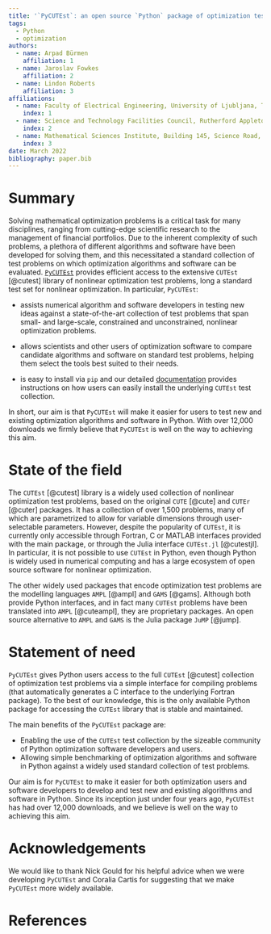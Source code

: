 ```yaml
---
title: '`PyCUTEst`: an open source `Python` package of optimization test problems'
tags:
  - Python
  - optimization
authors:
  - name: Arpad Bürmen
    affiliation: 1
  - name: Jaroslav Fowkes
    affiliation: 2
  - name: Lindon Roberts
    affiliation: 3
affiliations:
  - name: Faculty of Electrical Engineering, University of Ljubljana, Tržaška cesta 25, SI-1000 Ljubljana, Slovenia
    index: 1
  - name: Science and Technology Facilities Council, Rutherford Appleton Laboratory, Harwell Campus, Didcot, Oxfordshire, OX11 0QX, UK
    index: 2
  - name: Mathematical Sciences Institute, Building 145, Science Road, Australian National University, Canberra ACT 2601, Australia
    index: 3
date: March 2022
bibliography: paper.bib
---
```

# Summary

Solving mathematical optimization problems is a critical task for many disciplines, ranging from cutting-edge scientific research to the management of financial portfolios.
Due to the inherent complexity of such problems, a plethora of different algorithms and software have been developed for solving them, and this necessitated a standard collection of test problems on which optimization algorithms and software can be evaluated.
[`PyCUTEst`](https://github.com/jfowkes/pycutest) provides efficient access to the extensive `CUTEst` [@cutest] library of
nonlinear optimization test problems, long a standard test set for nonlinear optimization. In particular, `PyCUTEst`:

* assists numerical algorithm and software developers in testing new ideas against a state-of-the-art collection
of test problems that span small- and large-scale, constrained and unconstrained, nonlinear optimization problems.

* allows scientists and other users of optimization software to compare candidate algorithms and software on standard test problems, helping them select the tools best suited to their needs.

* is easy to install via `pip` and our detailed [documentation](https://jfowkes.github.io/pycutest/) provides instructions on
how users can easily install the underlying `CUTEst` test collection.

In short, our aim is that `PyCUTEst` will make it easier for users to test new and existing optimization algorithms and software in Python. With over 12,000 downloads we firmly believe that `PyCUTEst` is well on the way to achieving this aim.

# State of the field

The `CUTEst` [@cutest] library is a widely used collection of nonlinear optimization test problems, based on the original
`CUTE` [@cute] and `CUTEr` [@cuter] packages.
It has a collection of over 1,500 problems, many of which are parametrized to allow for variable dimensions through user-selectable parameters.
However, despite the popularity of `CUTEst`, it is currently only accessible through Fortran, C or MATLAB interfaces
provided with the main package, or through the Julia interface `CUTEst.jl` [@cutestjl].
In particular, it is not possible to use `CUTEst` in Python, even though Python is widely used in numerical
computing and has a large ecosystem of open source software for nonlinear optimization.

The other widely used packages that encode optimization test problems are the modelling languages `AMPL` [@ampl]
and `GAMS` [@gams].
Although both provide Python interfaces, and in fact many `CUTEst` problems have been translated into `AMPL` [@cuteampl],
they are proprietary packages.
An open source alternative to `AMPL` and `GAMS` is the Julia package `JuMP` [@jump].

# Statement of need

`PyCUTEst` gives Python users access to the full `CUTEst` [@cutest] collection of optimization test problems via a simple interface for
compiling problems (that automatically generates a C interface to the underlying Fortran package).
To the best of our knowledge, this is the only available Python package for accessing the `CUTEst` library that is stable and maintained.

The main benefits of the `PyCUTEst` package are:
* Enabling the use of the `CUTEst` test collection by the sizeable community of Python optimization software developers and users.
* Allowing simple benchmarking of optimization algorithms and software in Python against a widely used standard collection of test problems.

Our aim is for `PyCUTEst` to make it easier for both optimization users and software developers to develop and test new and existing algorithms and software in Python. Since its inception just under four years ago, `PyCUTEst` has had over 12,000 downloads, and we believe is well on the way to achieving this aim.

# Acknowledgements

We would like to thank Nick Gould for his helpful advice when we were developing `PyCUTEst` and Coralia Cartis for suggesting that we make `PyCUTEst` more widely available.

# References